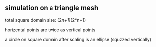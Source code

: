 ## simulation on a triangle mesh

total square domain size: (2*n+1)*(2*n+1)

horizental points are twice as vertical points

a circle on square domain after scaling is an ellipse (squzzed vertically)
